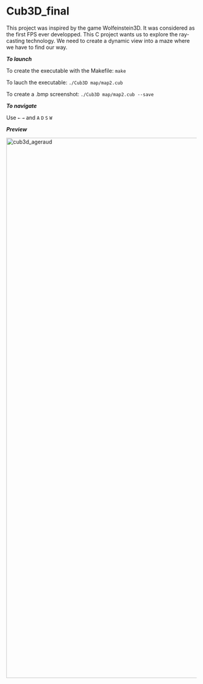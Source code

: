 # Cub3D_final

This project was inspired by the game Wolfeinstein3D. 
It was considered as the first FPS ever developped.
This C project wants us to explore the ray-casting technology. 
We need to create a dynamic view into a maze where we have to find our way.

*__To launch__*

To create the executable with the Makefile: `make`

To lauch the executable: `./Cub3D map/map2.cub` 

To create a .bmp screenshot: `./Cub3D map/map2.cub --save`


*__To navigate__*

Use `←` `→` and `A` `D` `S` `W`

*__Preview__*

<img width="1428" alt="cub3d_ageraud" src="https://user-images.githubusercontent.com/56353386/154446170-303e843b-58f3-48f4-bf6b-ae60d2a8e98a.png">

